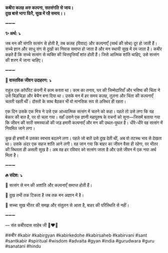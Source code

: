 **कबीरा कलह अरु कल्पना, सतसंगति से जाय। \
दुख बासे भागा फिरै, सुख में रहै समाय।।**

➖➖➖

**✨ अर्थ: ⤵**

जब मन की संगति सत्संग से होती है, तब कलह (विवाद) और कल्पनाएँ (व्यर्थ की सोच) दूर हो जाती हैं। सच्चे ज्ञान और साधु संग से दुखों का निवास समाप्त हो जाता है और मन स्थायी सुख में रम जाता है। कबीर कहते हैं कि सच्चे सत्संग से व्यक्ति की चित्तवृत्तियाँ शांत होती हैं। जिसे आत्मिक शांति चाहिए, उसे सत्संग की शरण में जाना चाहिए।

➖➖➖

**🌾 वास्तविक जीवन उदाहरण: ⤵**

राहुल एक कॉर्पोरेट कंपनी में काम करता था। काम का तनाव, घर की जिम्मेदारियाँ और भविष्य की चिंता ने उसे चिड़चिड़ा और बेचैन बना दिया था। उसके मन में हर समय कलह, तुलना और चिंता की कल्पनाएँ चलती रहती थीं। दोस्तों के साथ बैठकर भी वो मानसिक रूप से अस्थिर ही रहता।

एक दिन उसके एक मित्र ने उसे एक आध्यात्मिक सत्संग में चलने को कहा। पहले तो उसे लगा कि यह बेकार की बात है, पर वो चला गया। वहाँ उसने एक ज्ञानी महापुरुष के वचनों को सुना—जिसमें बताया गया कि जीवन की सारी समस्याओं की जड़ हमारी कल्पनाएँ और मन की उथल-पुथल है। धीरे-धीरे वह सत्संग में नियमित जाने लगा।

कुछ ही हफ्तों में उसका स्वभाव बदलने लगा। पहले जो बातें उसे दुख देती थीं, अब वो तटस्थ भाव से देखता था। उसके अंदर एक सहज शांति आने लगी। वह जान गया कि बाहर का जीवन वैसा ही रहेगा, पर भीतर की स्थिरता ही असली सुख है। अब वह हर रविवार को सत्संग जाता है और उसे जीवन में एक नया अर्थ मिला है।

➖➖➖

**🔥 संदेश: ⤵**

📌 सत्संग से मन की अशांति और कल्पनाएँ समाप्त होती हैं।

📌 दुख तभी तक टिकता है जब तक मन अज्ञान में है।

📌 सच्चा सुख भीतर की समझ और संतुलन से आता है, बाहर की परिस्थिति से नहीं।

➖➖➖

— संत कबीरदास साहेब जी 🙏❤️💯

#कबीर #kabir #kabirgyan #kabirkedohe #kabirsaheb #kabirvani #sant #santkabir #spiritual #wisdom #advaita #gyan #india #gurudwara #guru #sanatani #hindu
